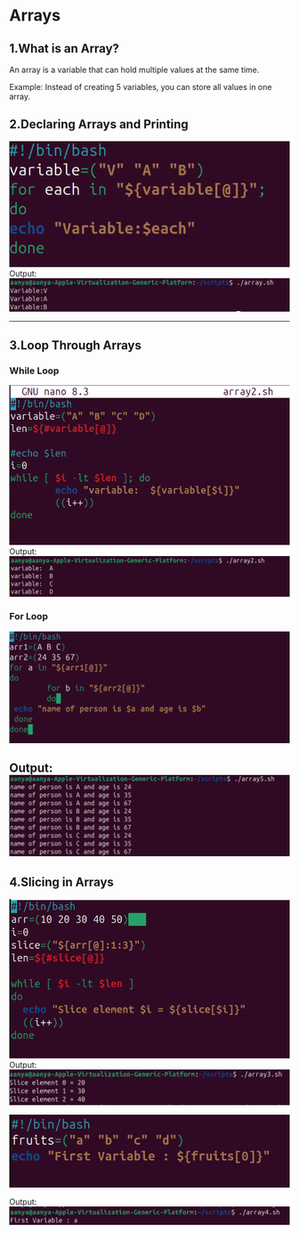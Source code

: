 # Arrays
## 1.What is an Array?

An array is a variable that can hold multiple values at the same time.

Example: Instead of creating 5 variables, you can store all values in one array.

## 2.Declaring Arrays and Printing 
![alttext](./images/array1.png)
Output:
![alttext](./images/array1output.png)


---
## 3.Loop Through Arrays
### While Loop
![alttext](./images/array2.png)
Output:
![alttext](./images/array2output.png)
### For Loop

![alttext](./images/forloop.png)

Output:
![alttext](./images/forloopoutput.png)
---
## 4.Slicing in Arrays
![alttext](./images/slicingarray.png)
Output:
![alttext](./images/slicinarrayoutput.png)

![alttext](./images/slicing2array.png)

Output:
![alttext](./images/slicing2arrayoutput.png)